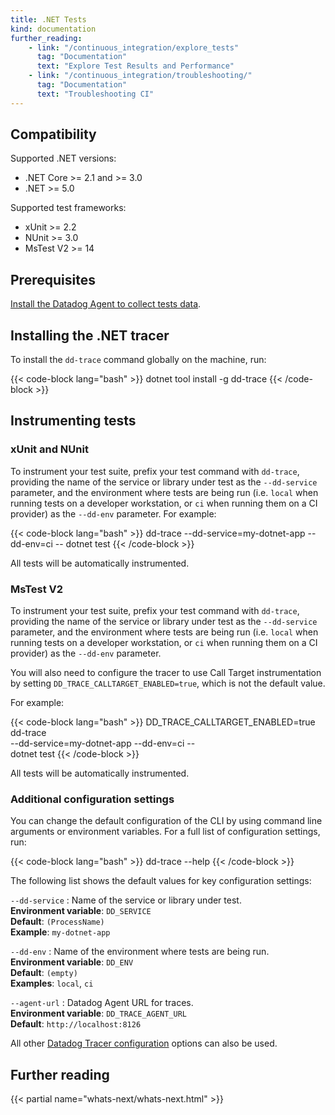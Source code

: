 ```yaml
---
title: .NET Tests
kind: documentation
further_reading:
    - link: "/continuous_integration/explore_tests"
      tag: "Documentation"
      text: "Explore Test Results and Performance"
    - link: "/continuous_integration/troubleshooting/"
      tag: "Documentation"
      text: "Troubleshooting CI"
---
```


## Compatibility

Supported .NET versions:
* .NET Core >= 2.1 and >= 3.0
* .NET >= 5.0

Supported test frameworks:
* xUnit >= 2.2
* NUnit >= 3.0
* MsTest V2 >= 14

## Prerequisites

[Install the Datadog Agent to collect tests data][1].

## Installing the .NET tracer

To install the `dd-trace` command globally on the machine, run:

{{< code-block lang="bash" >}}
dotnet tool install -g dd-trace
{{< /code-block >}}

## Instrumenting tests

### xUnit and NUnit

To instrument your test suite, prefix your test command with `dd-trace`, providing the name of the service or library under test as the `--dd-service` parameter, and the environment where tests are being run (i.e. `local` when running tests on a developer workstation, or `ci` when running them on a CI provider) as the `--dd-env` parameter. For example:

{{< code-block lang="bash" >}}
dd-trace --dd-service=my-dotnet-app --dd-env=ci -- dotnet test
{{< /code-block >}}

All tests will be automatically instrumented.

### MsTest V2

To instrument your test suite, prefix your test command with `dd-trace`, providing the name of the service or library under test as the `--dd-service` parameter, and the environment where tests are being run (i.e. `local` when running tests on a developer workstation, or `ci` when running them on a CI provider) as the `--dd-env` parameter.

You will also need to configure the tracer to use Call Target instrumentation by setting `DD_TRACE_CALLTARGET_ENABLED=true`, which is not the default value.

For example:

{{< code-block lang="bash" >}}
DD_TRACE_CALLTARGET_ENABLED=true dd-trace \
  --dd-service=my-dotnet-app --dd-env=ci -- \
  dotnet test
{{< /code-block >}}

All tests will be automatically instrumented.

### Additional configuration settings

You can change the default configuration of the CLI by using command line arguments or environment variables. For a full list of configuration settings, run:

{{< code-block lang="bash" >}}
dd-trace --help
{{< /code-block >}}

The following list shows the default values for key configuration settings:

`--dd-service`
: Name of the service or library under test.<br/>
**Environment variable**: `DD_SERVICE`<br/>
**Default**: `(ProcessName)`<br/>
**Example**: `my-dotnet-app`

`--dd-env`
: Name of the environment where tests are being run.<br/>
**Environment variable**: `DD_ENV`<br/>
**Default**: `(empty)`<br/>
**Examples**: `local`, `ci`

`--agent-url`
: Datadog Agent URL for traces.<br/>
**Environment variable**: `DD_TRACE_AGENT_URL`<br/>
**Default**: `http://localhost:8126`

All other [Datadog Tracer configuration][2] options can also be used.

## Further reading

{{< partial name="whats-next/whats-next.html" >}}


[1]: /continuous_integration/setup_tests/agent/
[2]: /tracing/setup_overview/setup/dotnet-core/?tab=windows#configuration
